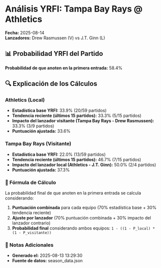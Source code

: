 # Análisis YRFI: Tampa Bay Rays @ Athletics

**Fecha:** 2025-08-14  
**Lanzadores:** Drew Rasmussen (V) vs J.T. Ginn (L)

## 📊 Probabilidad YRFI del Partido

**Probabilidad de que anoten en la primera entrada:** 58.4%

## 🔍 Explicación de los Cálculos

### Athletics (Local)
- **Estadística base YRFI:** 33.9% (20/59 partidos)
- **Tendencia reciente (últimos 15 partidos):** 33.3% (5/15 partidos)
- **Impacto del lanzador visitante (Tampa Bay Rays - Drew Rasmussen):** 33.3% (3/9 partidos)
- **Puntuación ajustada:** 33.6%

### Tampa Bay Rays (Visitante)
- **Estadística base YRFI:** 22.0% (13/59 partidos)
- **Tendencia reciente (últimos 15 partidos):** 46.7% (7/15 partidos)
- **Impacto del lanzador local (Athletics - J.T. Ginn):** 50.0% (2/4 partidos)
- **Puntuación ajustada:** 37.3%

### 📝 Fórmula de Cálculo

La probabilidad final de que anoten en la primera entrada se calcula considerando:
1. **Puntuación combinada** para cada equipo (70% estadística base + 30% tendencia reciente)
2. **Ajuste por lanzador** (70% puntuación combinada + 30% impacto del lanzador contrario)
3. **Probabilidad final** considerando ambos equipos: `1 - ((1 - P_local) * (1 - P_visitante))`

### 📌 Notas Adicionales

- **Generado el:** 2025-08-13 13:29:30
- **Fuente de datos:** season_data.json
